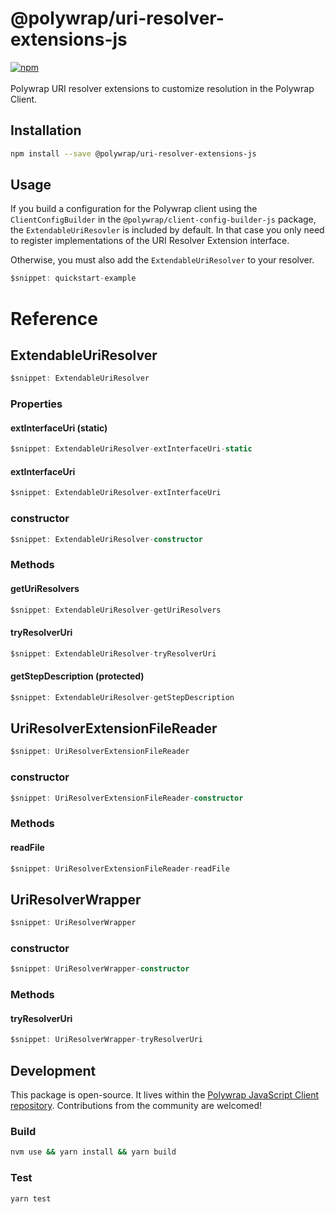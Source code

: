 # @polywrap/uri-resolver-extensions-js

<a href="https://www.npmjs.com/package/@polywrap/uri-resolver-extensions-js" target="_blank" rel="noopener noreferrer">
<img src="https://img.shields.io/npm/v/@polywrap/uri-resolver-extensions-js.svg" alt="npm"/>
</a>

<br/>
<br/>
Polywrap URI resolver extensions to customize resolution in the Polywrap Client.

## Installation

```bash
npm install --save @polywrap/uri-resolver-extensions-js
```

## Usage

If you build a configuration for the Polywrap client using the `ClientConfigBuilder` in the `@polywrap/client-config-builder-js` package, the `ExtendableUriResovler` is included by default. In that case you only need to register implementations of the URI Resolver Extension interface.

Otherwise, you must also add the `ExtendableUriResolver` to your resolver.

```ts
$snippet: quickstart-example
```

# Reference

## ExtendableUriResolver

```ts
$snippet: ExtendableUriResolver
```

### Properties

#### extInterfaceUri (static)

```ts
$snippet: ExtendableUriResolver-extInterfaceUri-static
```

#### extInterfaceUri

```ts
$snippet: ExtendableUriResolver-extInterfaceUri
```

### constructor

```ts
$snippet: ExtendableUriResolver-constructor
```

### Methods

#### getUriResolvers

```ts
$snippet: ExtendableUriResolver-getUriResolvers
```

#### tryResolverUri

```ts
$snippet: ExtendableUriResolver-tryResolverUri
```

#### getStepDescription (protected)

```ts
$snippet: ExtendableUriResolver-getStepDescription
```

## UriResolverExtensionFileReader

```ts
$snippet: UriResolverExtensionFileReader
```

### constructor

```ts
$snippet: UriResolverExtensionFileReader-constructor
```

### Methods

#### readFile

```ts
$snippet: UriResolverExtensionFileReader-readFile
```

## UriResolverWrapper

```ts
$snippet: UriResolverWrapper
```

### constructor

```ts
$snippet: UriResolverWrapper-constructor
```

### Methods

#### tryResolverUri

```ts
$snippet: UriResolverWrapper-tryResolverUri
```

## Development

This package is open-source. It lives within the [Polywrap JavaScript Client repository](https://github.com/polywrap/javascript-client). Contributions from the community are welcomed!

### Build

```bash
nvm use && yarn install && yarn build
```

### Test

```bash
yarn test
```
